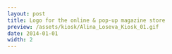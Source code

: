 ```yaml
---
layout: post
title: Logo for the online & pop-up magazine store
preview: /assets/kiosk/Alina_Loseva_Kiosk_01.gif
date: 2014-01-01
width: 2
---
```

